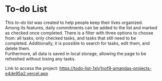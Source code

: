 # To-do List

This *to-do list* was created to help people keep their lives organized. <br> Among its features, daily commitments can be added to the list and marked as checked once completed. There is a filter with three options to choose from: all tasks, only checked tasks, and tasks that still need to be completed. Additionally, it is possible to search for tasks, edit them, and delete them. 
<br>Furthermore, all data is saved in local storage, allowing the page to be refreshed without losing any tasks.

Link to access the project: https://todo-list-1xlv1nof9-amandas-projects-e4de95a2.vercel.app 

